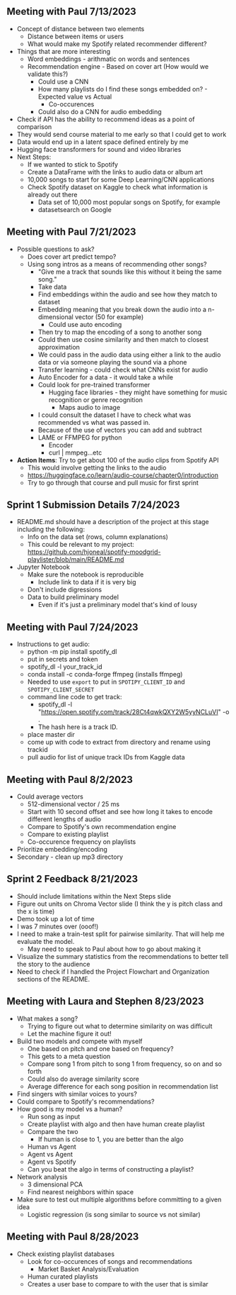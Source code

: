 ## Meeting with Paul 7/13/2023
* Concept of distance between two elements
    * Distance between items or users
    * What would make my Spotify related recommender different?
* Things that are more interesting
    * Word embeddings - arithmatic on words and sentences
    * Recommendation engine - Based on cover art (How would we validate this?)
        * Could use a CNN
        * How many playlists do I find these songs embedded on? - Expected value vs Actual
            * Co-occurences
        * Could also do a CNN for audio embedding
* Check if API has the ability to recommend ideas as a point of comparison
* They would send course material to me early so that I could get to work
* Data would end up in a latent space defined entirely by me
* Hugging face transformers for sound and video libraries
* Next Steps: 
    * If we wanted to stick to Spotify
    * Create a DataFrame with the links to audio data or album art
    * 10,000 songs to start for some Deep Learning/CNN applications
    * Check Spotify dataset on Kaggle to check what information is already out there
        * Data set of 10,000 most popular songs on Spotify, for example
        * datasetsearch on Google

## Meeting with Paul 7/21/2023
* Possible questions to ask?
    * Does cover art predict tempo?
    * Using song intros as a means of recommending other songs?
        * "Give me a track that sounds like this without it being the same song."
        * Take data
        * Find embeddings within the audio and see how they match to dataset
        * Embedding meaning that you break down the audio into a n-dimensional vector (50 for example)
            * Could use auto encoding
        * Then try to map the encoding of a song to another song
        * Could then use cosine similarity and then match to closest approximation
        * We could pass in the audio data using either a link to the audio data or via someone playing the sound via a phone
        * Transfer learning - could check what CNNs exist for audio
        * Auto Encoder for a data - it would take a while
        * Could look for pre-trained transformer 
            * Hugging face libraries - they might have something for music recognition or genre recognition
                * Maps audio to image
        * I could consult the dataset I have to check what was recommended vs what was passed in.
        * Because of the use of vectors you can add and subtract
        * LAME or FFMPEG for python
            * Encoder
            * curl | mmpeg...etc
* **Action Items**: Try to get about 100 of the audio clips from Spotify API
    * This would involve getting the links to the audio
    * https://huggingface.co/learn/audio-course/chapter0/introduction
    * Try to go through that course and pull music for first sprint

## Sprint 1 Submission Details 7/24/2023
* README.md should have a description of the project at this stage including the following:
    * Info on the data set (rows, column explanations)
    * This could be relevant to my project: https://github.com/hjoneal/spotify-moodgrid-playlister/blob/main/README.md
* Jupyter Notebook
    * Make sure the notebook is reproducible
        * Include link to data if it is very big
    * Don't include digressions
    * Data to build preliminary model 
        * Even if it's just a preliminary model that's kind of lousy

## Meeting with Paul 7/24/2023
* Instructions to get audio:
    * python -m pip install spotify_dl
    * put in secrets and token
    * spotify_dl -l your_track_id
    * conda install -c conda-forge ffmpeg (installs ffmpeg)
    * Needed to use `export` to put in `SPOTIPY_CLIENT_ID` and `SPOTIPY_CLIENT_SECRET`
    * command line code to get track:
        * spotify_dl -l "https://open.spotify.com/track/28Ct4qwkQXY2W5yyNCLuVI" -o .
        * The hash here is a track ID. 
    * place master dir
    * come up with code to extract from directory and rename using trackid
    * pull audio for list of unique track IDs from Kaggle data

## Meeting with Paul 8/2/2023
* Could average vectors
    * 512-dimensional vector / 25 ms
    * Start with 10 second offset and see how long it takes to encode different lengths of audio
    * Compare to Spotify's own recommendation engine
    * Compare to existing playlist
    * Co-occurence frequency on playlists
* Prioritize embedding/encoding
* Secondary - clean up mp3 directory

## Sprint 2 Feedback 8/21/2023
* Should include limitations within the Next Steps slide
* Figure out units on Chroma Vector slide (I think the y is pitch class and the x is time)
* Demo took up a lot of time
* I was 7 minutes over (ooof!)
* I need to make a train-test split for pairwise similarity. That will help me evaluate the model.
    * May need to speak to Paul about how to go about making it
* Visualize the summary statistics from the recommendations to better tell the story to the audience
* Need to check if I handled the Project Flowchart and Organization sections of the README.

## Meeting with Laura and Stephen 8/23/2023
* What makes a song?
    * Trying to figure out what to determine similarity on was difficult
    * Let the machine figure it out!
* Build two models and compete with myself
    * One based on pitch and one based on frequency?
    * This gets to a meta question
    * Compare song 1 from pitch to song 1 from frequency, so on and so forth
    * Could also do average similarity score
    * Average difference for each song position in recommendation list
* Find singers with similar voices to yours?
* Could compare to Spotify's recommendations?
* How good is my model vs a human?
    * Run song as input
    * Create playlist with algo and then have human create playlist
    * Compare the two
        * If human is close to 1, you are better than the algo
    * Human vs Agent
    * Agent vs Agent
    * Agent vs Spotify
    * Can you beat the algo in terms of constructing a playlist?
* Network analysis
    * 3 dimensional PCA
    * Find nearest neighbors within space
* Make sure to test out multiple algorithms before committing to a given idea
    * Logistic regression (is song similar to source vs not similar)

## Meeting with Paul 8/28/2023
* Check existing playlist databases
    * Look for co-occurences of songs and recommendations
        * Market Basket Analysis/Evaluation
    * Human curated playlists
    * Creates a user base to compare to with the user that is similar